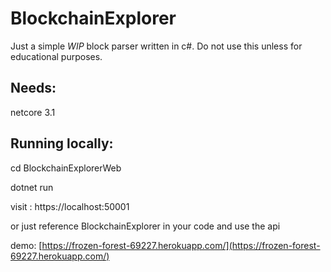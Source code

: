 # BlockchainExplorer

Just a simple _WIP_ block parser written in c#.
Do not use this unless for educational purposes.

## Needs:
netcore 3.1

## Running locally:

cd BlockchainExplorerWeb

dotnet run

visit : https://localhost:50001

or just reference BlockchainExplorer in your code and use the api

demo: [https://frozen-forest-69227.herokuapp.com/](https://frozen-forest-69227.herokuapp.com/)
